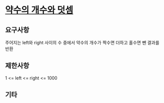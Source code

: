 # [약수의 개수와 덧셈](https://programmers.co.kr/learn/courses/30/lessons/77884)

## 요구사항

주어지는 left와 right 사이의 수 중에서 약수의 개수가 짝수면 더하고 홀수면 뺀 결과를 반환

## 제한사항

1 <= left <= right <= 1000

## 기타
